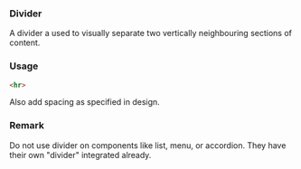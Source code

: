 ### Divider
A divider a used to visually separate two vertically neighbouring sections of content.

### Usage
```html
<hr>
```
Also add spacing as specified in design.

### Remark
Do not use divider on components like list, menu, or accordion. They have their own "divider" integrated already.
